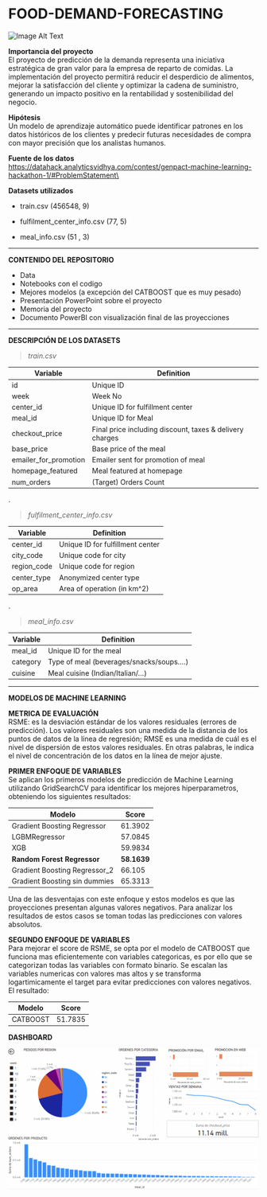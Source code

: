 # FOOD-DEMAND-FORECASTING

![Image Alt Text](https://www.sas.com/en_gb/resource-center/demand-forecasting/_jcr_content/par/styledcontainer_b10a/image.img.jpg/1500904553463.jpg)

**Importancia del proyecto**\
 El proyecto de predicción de la demanda representa una iniciativa estratégica de gran valor para la empresa de reparto de comidas. La implementación del proyecto permitirá reducir el desperdicio de alimentos, mejorar la satisfacción del cliente y optimizar la cadena de suministro, generando un impacto positivo en la rentabilidad y sostenibilidad del negocio.

**Hipótesis**\
 Un modelo de aprendizaje automático puede identificar patrones en los datos históricos de los clientes y predecir futuras necesidades de compra con mayor precisión que los analistas humanos.

**Fuente de los datos**\
https://datahack.analyticsvidhya.com/contest/genpact-machine-learning-hackathon-1/#ProblemStatement\

**Datasets utilizados**

* train.csv (456548, 9)

* fulfilment_center_info.csv (77, 5)

* meal_info.csv (51 , 3)

***
**CONTENIDO DEL REPOSITORIO**
* Data
* Notebooks con el codigo
* Mejores modelos (a excepción del CATBOOST que es muy pesado)
* Presentación PowerPoint sobre el proyecto
* Memoria del proyecto
* Documento PowerBI con visualización final de las proyecciones

***
**DESCRIPCIÓN DE LOS DATASETS**

>*train.csv*

| Variable  | Definition |
| ------------- | ------------- |
| id 	| Unique ID |
| week 	| Week No |
| center_id | Unique ID for fulfillment center |
| meal_id | Unique ID for Meal |
| checkout_price | Final price including discount, taxes & delivery charges |
| base_price | Base price of the meal |
| emailer_for_promotion | Emailer sent for promotion of meal |
| homepage_featured | Meal featured at homepage |
| num_orders | (Target) Orders Count |

.

>*fulfilment_center_info.csv*

| Variable  | Definition |
| ------------- | ------------- |
| center_id |	Unique ID for fulfillment center |
| city_code |	Unique code for city |
| region_code |	Unique code for region |
| center_type |	Anonymized center type |
| op_area |	Area of operation (in km^2) |

.

>*meal_info.csv*

| Variable  | Definition |
| ------------- | ------------- |
| meal_id |	Unique ID for the meal |
| category |	Type of meal (beverages/snacks/soups….) |
| cuisine |	Meal cuisine (Indian/Italian/…) |


***
**MODELOS DE MACHINE LEARNING**

**METRICA DE EVALUACIÓN**\
RSME: es la desviación estándar de los valores residuales (errores de predicción). Los valores residuales son una medida de la distancia de los puntos de datos de la línea de regresión; RMSE es una medida de cuál es el nivel de dispersión de estos valores residuales. En otras palabras, le indica el nivel de concentración de los datos en la línea de mejor ajuste.

**PRIMER ENFOQUE DE VARIABLES**\
Se aplican los primeros modelos de predicción de Machine Learning utilizando GridSearchCV para identificar los mejores hiperparametros, obteniendo los siguientes resultados:

| Modelo | Score |
|---|---|
| Gradient Boosting Regressor | 61.3902 |
| LGBMRegressor | 57.0845 |
| XGB | 59.9834 |
| **Random Forest Regressor** | **58.1639** |
| Gradient Boosting Regressor_2 | 66.105 |
| Gradient Boosting sin dummies | 65.3313 |

Una de las desventajas con este enfoque y estos modelos es que las proyecciones presentan algunas valores negativos. Para analizar los resultados de estos casos se toman todas las predicciones con valores absolutos.

**SEGUNDO ENFOQUE DE VARIABLES**\
Para mejorar el score de RSME, se opta por el modelo de CATBOOST que funciona mas eficientemente con variables categoricas, es por ello que se categorizan todas las variables con formato binario. Se escalan las variables numericas con valores mas altos y se transforma logartimicamente el target para evitar predicciones con valores negativos. El resultado: 

| Modelo | Score |
|---|---|
| CATBOOST | 51.7835 |

**DASHBOARD**

![dashboard](images/PoweBi%20Presentacion%20de%20proyecciones.gif)
